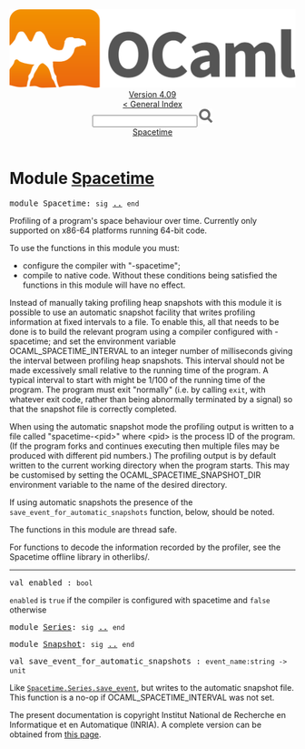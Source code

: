 <!-- ((! set title API !)) ((! set documentation !)) ((! set api !)) ((! set nobreadcrumb !)) -->
<div class="api"><header><nav class="toc brand"><a class="brand" href="https://ocaml.org/"><img src="colour-logo-gray.svg" class="svg" alt="OCaml"></a></nav><nav class="toc"><div class="toc_version"><a href="/docs" id="version-select">Version 4.09</a></div><a href="index.html">&lt; General Index</a><div class="api_search"><input type="text" name="apisearch" id="api_search" oninput="mySearch(false);" onkeypress="this.oninput();" onclick="this.oninput();" onpaste="this.oninput();">
<img src="search_icon.svg" alt="Search" class="svg" onclick="mySearch(false)"></div>
<div id="search_results"></div><div class="toc_title"><a href="#top">Spacetime</a></div><ul></ul></nav></header>

<h1>Module <a href="type_Spacetime.html">Spacetime</a></h1>

<pre><span id="MODULESpacetime"><span class="keyword">module</span> Spacetime</span>: <code class="code"><span class="keyword">sig</span></code> <a href="Spacetime.html">..</a> <code class="code"><span class="keyword">end</span></code></pre><div class="info module top">
<div class="info-desc">
<p>Profiling of a program's space behaviour over time.
    Currently only supported on x86-64 platforms running 64-bit code.</p>

<p>To use the functions in this module you must:</p>
<ul>
<li>configure the compiler with "-spacetime";</li>
<li>compile to native code.
    Without these conditions being satisfied the functions in this module
    will have no effect.</li>
</ul>
<p>Instead of manually taking profiling heap snapshots with this module it is
    possible to use an automatic snapshot facility that writes profiling
    information at fixed intervals to a file. To enable this, all that needs to
    be done is to build the relevant program using a compiler configured with
    -spacetime; and set the environment variable OCAML_SPACETIME_INTERVAL to an
    integer number of milliseconds giving the interval between profiling heap
    snapshots. This interval should not be made excessively small relative to
    the running time of the program. A typical interval to start with might be
    1/100 of the running time of the program.  The program must exit "normally"
    (i.e. by calling <code class="code">exit</code>, with whatever exit code, rather than being
    abnormally terminated by a signal) so that the snapshot file is
    correctly completed.</p>

<p>When using the automatic snapshot mode the profiling output is written
    to a file called "spacetime-&lt;pid&gt;" where &lt;pid&gt; is the process ID of the
    program.  (If the program forks and continues executing then multiple
    files may be produced with different pid numbers.)  The profiling output
    is by default written to the current working directory when the program
    starts.  This may be customised by setting the OCAML_SPACETIME_SNAPSHOT_DIR
    environment variable to the name of the desired directory.</p>

<p>If using automatic snapshots the presence of the
    <code class="code">save_event_for_automatic_snapshots</code> function, below, should be noted.</p>

<p>The functions in this module are thread safe.</p>

<p>For functions to decode the information recorded by the profiler,
    see the Spacetime offline library in otherlibs/.</p>
</div>
</div>
<hr width="100%">

<pre><span id="VALenabled"><span class="keyword">val</span> enabled</span> : <code class="type">bool</code></pre><div class="info ">
<div class="info-desc">
<p><code class="code">enabled</code> is <code class="code"><span class="keyword">true</span></code> if the compiler is configured with spacetime and <code class="code"><span class="keyword">false</span></code>
    otherwise</p>
</div>
</div>

<pre><span id="MODULESeries"><span class="keyword">module</span> <a href="Spacetime.Series.html">Series</a></span>: <code class="code"><span class="keyword">sig</span></code> <a href="Spacetime.Series.html">..</a> <code class="code"><span class="keyword">end</span></code></pre>
<pre><span id="MODULESnapshot"><span class="keyword">module</span> <a href="Spacetime.Snapshot.html">Snapshot</a></span>: <code class="code"><span class="keyword">sig</span></code> <a href="Spacetime.Snapshot.html">..</a> <code class="code"><span class="keyword">end</span></code></pre>
<pre><span id="VALsave_event_for_automatic_snapshots"><span class="keyword">val</span> save_event_for_automatic_snapshots</span> : <code class="type">event_name:string -&gt; unit</code></pre><div class="info ">
<div class="info-desc">
<p>Like <a href="Spacetime.Series.html#VALsave_event"><code class="code"><span class="constructor">Spacetime</span>.<span class="constructor">Series</span>.save_event</code></a>, but writes to the automatic snapshot file.
    This function is a no-op if OCAML_SPACETIME_INTERVAL was not set.</p>
</div>
</div>

<div class="copyright">The present documentation is copyright Institut National de Recherche en Informatique et en Automatique (INRIA). A complete version can be obtained from <a href="http://caml.inria.fr/pub/docs/manual-ocaml/">this page</a>.</div></div>
